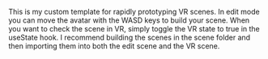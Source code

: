 This is my custom template for rapidly prototyping VR scenes. In edit mode you can move the avatar with the WASD keys to build your scene. When you want to check the scene in VR, simply toggle the VR state to true in the useState hook. I recommend building the scenes in the scene folder and then importing them into both the edit scene and the VR scene.
